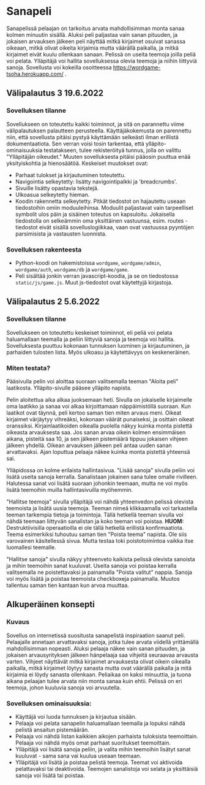 # Sanapeli

Sanapelissä pelaajan on tarkoitus arvata mahdollisimman monta sanaa kolmen minuutin sisällä. Aluksi peli paljastaa vain sanan pituuden, ja jokaisen arvauksen jälkeen peli näyttää mitkä kirjaimet osuivat sanassa oikeaan, mitkä olivat oikeita kirjaimia mutta väärällä paikalla, ja mitkä kirjaimet eivät kuulu ollenkaan sanaan. Pelissä on useita teemoja joilla peliä voi pelata. Ylläpitäjä voi hallita sovelluksessa olevia teemoja ja niihin liittyviä sanoja. Sovellusta voi kokeilla osoitteessa https://wordgame-tsoha.herokuapp.com/ .

## Välipalautus 3 19.6.2022

### Sovelluksen tilanne

Sovellukseen on toteutettu kaikki toiminnot, ja sitä on parannettu viime välipalautuksen palautteen perusteella. Käyttäjäkokemusta on parennettu niin, että sovellusta pitäisi pystyä käyttämään selkeästi ilman erillistä dokumentaatiota. Sen verran voisi tosin tarkentaa, että ylläpito-ominaisuuksia testatakseen, tulee rekisteröityä tunnus, jolla on valittu "Ylläpitäjän oikeudet." Muuten sovelluksesta pitäisi pääosin puuttua enää yksityiskohtia ja hienosäätöä. Keskeiset muutokset ovat:
 - Parhaat tulokset ja kirjautuminen toteutettu.
 - Navigointia selkeytetty: lisätty navigointipalkki ja 'breadcrumbs'.
 - Sivuille lisätty opastavia tekstejä.
 - Ulkoasua selkeytetty hieman.
 - Koodin rakennetta selkeytetty. Pitkät tiedostot on hajautettu useaan tiedostoihin omiin moduuleihinsa. Moduulit paljastavat vain tarpeelliset symbolit ulos päin ja sisäinen toteutus on kapsuloitu. Jokaisella tiedostolla on selkeämmin oma yksittäinen vastuunsa, esim. routes -tiedostot eivät sisällä sovelluslogiikkaa, vaan ovat vastuussa pyyntöjen parsimisista ja vastausten luonnista.

### Sovelluksen rakenteesta

 - Python-koodi on hakemistoissa `wordgame`, `wordgame/admin`, `wordgame/auth`, `wordgame/db` ja `wordgame/game`.
 - Peli sisältää jonkin verran javascript-koodia, ja se on tiedostossa `static/js/game.js`. Muut js-tiedostot ovat käytettyjä kirjastoja.

## Välipalautus 2 5.6.2022

### Sovelluksen tilanne

Sovellukseen on toteutettu keskeiset toiminnot, eli peliä voi pelata haluamallaan teemalla ja peliin liittyviä sanoja ja teemoja voi hallita. Sovelluksesta puuttuu kokonaan tunnuksen luominen ja kirjautuminen, ja parhaiden tulosten lista. Myös ulkoasu ja käytettävyys on keskeneräinen.

### Miten testata?

Pääsivulla pelin voi aloittaa suoraan valitsemalla teeman "Aloita peli" laatikosta. Ylläpito-sivulle pääsee ylläpito napista.

Pelin aloitettua aika alkaa juoksemaan heti. Sivulla on jokaiselle kirjaimelle oma laatikko ja sanaa voi alkaa kirjoittamaan näppäimistöllä suoraan. Kun laatikot ovat täynnä, peli kertoo saman tien miten arvaus meni. Oikeat kirjaimet värjäytyy vihreäksi, kokonaan väärät punaiseksi, ja osittain oikeat oranssiksi. Kirjainlaatikoiden oikealla puolella näkyy kuinka monta pistettä oikeasta arvauksesta saa. Jos sanan arvaa oikein kolmen ensimmäisen aikana, pisteitä saa 10, ja sen jälkeen pistemäärä tippuu jokaisen vihjeen jälkeen yhdellä. Oikean arvauksen jälkeen peli antaa uuden sanan arvattavaksi. Ajan loputtua pelaaja näkee kuinka monta pistettä yhteensä sai.

Ylläpidossa on kolme erilaista hallintasivua. "Lisää sanoja" sivulla peliin voi lisätä useita sanoja kerralla. Sanalistaan jokainen sana tulee omalle rivilleen. Halutessa sanat voi lisätä suoraan johonkin teemaan, mutta ne voi myös lisätä teemoihin muilla hallintasivuilla myöhemmin.

"Hallitse teemoja" sivulla ylläpitäjä voi nähdä yhteenvedon pelissä olevista teemoista ja lisätä uusia teemoja. Teeman nimeä klikkaamalla voi tarkastella teeman tarkempia tietoja ja toimintoja. Tällä hetkellä teeman sivulla voi nähdä teemaan liittyvän sanalistan ja koko teeman voi poistaa. **HUOM:** Destruktiivisilla operaatioilla ei ole tällä hetkellä erillistä konfirmaatiota. Teema esimerkiksi tuhoutuu saman tien "Poista teema" napista. Ole siis varovainen käsitellessä sivua. Mutta testaa toki poistotoimintoa vaikka itse luomallesi teemalle.

"Hallitse sanoja" sivulla näkyy yhteenveto kaikista pelissä olevista sanoista ja mihin teemoihin sanat kuuluvat. Useita sanoja voi poistaa kerralla valitsemalla ne poistettavaksi ja painamalla "Poista valitut" nappia. Sanoja voi myös lisätä ja poistaa teemoista checkboxeja painamalla. Muutos tallentuu saman tien kantaan kun arvoa muuttaa.

## Alkuperäinen konsepti

### Kuvaus

Sovellus on internetissä suositusta sanapelistä inspiraation saanut peli. Pelaajalle annetaan arvattavaksi sanoja, jotka tulee arvata viidellä yrittämällä mahdollisimman nopeasti. Aluksi pelaaja näkee vain sanan pituuden, ja jokaisen arvausyrityksen jälkeen hänpelaaja saa vihjeitä seuraavaa arvausta varten. Vihjeet näyttävät mitkä kirjaimet arvauksesta olivat oikein oikealla paikalla, mitkä kirjaimet löytyy sanasta mutta ovat väärällä paikalla ja mitä kirjaimia ei löydy sanasta ollenkaan. Peliaikaa on kaksi minuuttia, ja tuona aikana pelaajan tulee arvata niin monta sanaa kuin ehtii. Pelissä on eri teemoja, johon kuuluvia sanoja voi arvuutella.

### Sovelluksen ominaisuuksia:
 - Käyttäjä voi luoda tunnuksen ja kirjautua sisään.
 - Pelaaja voi pelata sanapelin haluamallaan teemalla ja lopuksi nähdä pelistä ansaitun pistemäärän.
 - Pelaaja voi nähdä listan kaikkien aikojen parhaista tuloksista teemoittain. Pelaaja voi nähdä myös omat parhaat suoritukset teemoittain.
 - Ylläpitäjä voi lisätä sanoja peliin, ja valita mihin teemoihin lisätyt sanat kuuluvat - sama sana vai kuulua useaan teemaan.
 - Ylläpitäjä voi lisätä ja poistaa pelistä teemoja. Teemat voi aktivoida pelattavaksi tai deaktivoida. Teemojen sanalistoja voi selata ja yksittäisiä sanoja voi lisätä tai poistaa.

